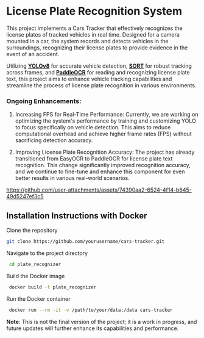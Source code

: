 # License Plate Recognition System
This project implements a Cars Tracker that effectively recognizes the license plates of tracked vehicles in real time. Designed for a camera mounted in a car, the system records and detects vehicles in the surroundings, recognizing their license plates to provide evidence in the event of an accident.
 
Utilizing [**YOLOv8**](https://github.com/autogyro/yolo-V8) for accurate vehicle detection,  [**SORT**](https://pypi.org/project/sort-tracker/) for robust tracking across frames, and [**PaddleOCR**](https://github.com/PaddlePaddle/PaddleOCR) for reading and recognizing license plate text, this project aims to enhance vehicle tracking capabilities and streamline the process of license plate recognition in various environments.


### Ongoing Enhancements:
1. Increasing FPS for Real-Time Performance:
Currently, we are working on optimizing the system's performance by training and customizing YOLO to focus specifically on vehicle detection. This aims to reduce computational overhead and achieve higher frame rates (FPS) without sacrificing detection accuracy.

2. Improving License Plate Recognition Accuracy:
The project has already transitioned from EasyOCR to PaddleOCR for license plate text recognition. This change significantly improved recognition accuracy, and we continue to fine-tune and enhance this component for even better results in various real-world scenarios.

https://github.com/user-attachments/assets/74390aa2-6524-4f14-b645-49d5247ef3c5




## Installation Instructions with Docker 


Clone the repository
 ```bash
 git clone https://github.com/yourusername/cars-tracker.git
```

Navigate to the project directory
```bash
 cd plate_recognizer
```
Build the Docker image
```bash
 docker build -t plate_recognizer
```
Run the Docker container
```bash
 docker run --rm -it -v /path/to/your/data:/data cars-tracker
 ```
     
**Note**: This is not the final version of the project; it is a work in progress, and future updates will further enhance its capabilities and performance.


